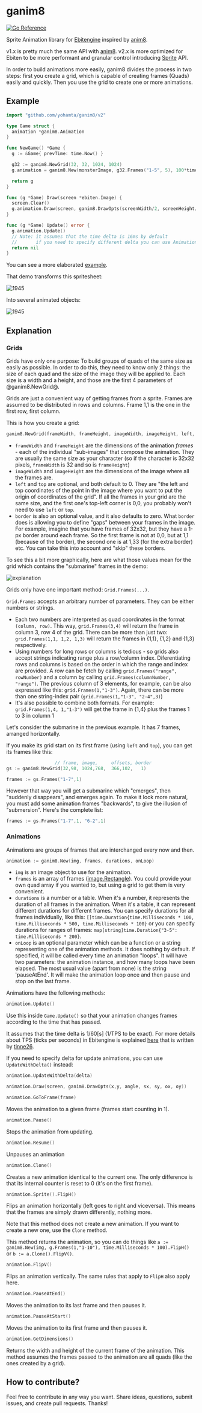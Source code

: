 # ganim8

[![Go Reference](https://pkg.go.dev/badge/github.com/yohamta/ganim8/v2.svg)](https://pkg.go.dev/github.com/yohamta/ganim8/v2)

Sprite Animation library for [Ebitengine](https://ebiten.org/) inspired by [anim8](https://github.com/kikito/anim8).

v1.x is pretty much the same API with [anim8](https://github.com/kikito/anim8).
v2.x is more optimized for Ebiten to be more performant and granular control introducing [Sprite](https://pkg.go.dev/github.com/yohamta/ganim8/v2#Sprite) API.

In order to build animations more easily, ganim8 divides the process in two steps: first you create a grid, which is capable of creating frames (Quads) easily and quickly. Then you use the grid to create one or more animations.

## Example

```go
import "github.com/yohamta/ganim8/v2"

type Game struct {
  animation *ganim8.Animation
}

func NewGame() *Game {
  g := &Game{ prevTime: time.Now() }

  g32 := ganim8.NewGrid(32, 32, 1024, 1024)
  g.animation = ganim8.New(monsterImage, g32.Frames("1-5", 5), 100*time.Millisecond)

  return g
}

func (g *Game) Draw(screen *ebiten.Image) {
  screen.Clear()
  g.animation.Draw(screen, ganim8.DrawOpts(screenWidth/2, screenHeight/2, 0, 1, 1, 0.5, 0.5))
}

func (g *Game) Update() error {
  g.animation.Update()
  // Note: it assumes that the time delta is 16ms by default 
  //       if you need to specify different delta you can use Animation.UpdateWithDelta(delta) instead
  return nil
}
```

You can see a more elaborated [example](examples/demo/main.go).

That demo transforms this spritesheet:

![1945](examples/demo/assets/1945.png)

Into several animated objects:

![1945](assets/demo.gif)

## Explanation

### Grids

Grids have only one purpose: To build groups of quads of the same size as easily as possible. In order to do this, they need to know only 2 things: the size of each quad and the size of the image they will be applied to. Each size is a width and a height, and those are the first 4 parameters of @ganim8.NewGrid@.

Grids are just a convenient way of getting frames from a sprite. Frames are assumed to be distributed in rows and columns. Frame 1,1 is the one in the first row, first column.

This is how you create a grid:

```go
ganim8.NewGrid(frameWidth, frameHeight, imageWidth, imageHeight, left, top, border)
```

* `frameWidth` and `frameHeight` are the dimensions of the animation *frames* - each of the individual "sub-images" that compose the animation. They are usually the same size as your character (so if the character is
    32x32 pixels, `frameWidth` is 32 and so is `frameHeight`)
* `imageWidth` and `imageHeight` are the dimensions of the image where all the frames are.
* `left` and `top` are optional, and both default to 0. They are "the left and top coordinates of the point in the image where you want to put the origin of coordinates of the grid". If all the frames in your grid are
  the same size, and the first one's top-left corner is 0,0, you probably won't need to use `left` or `top`.
* `border` is also an optional value, and it also defaults to zero. What `border` does is allowing you to define "gaps" between your frames in the image. For example, imagine that you have frames of 32x32, but they
  have a 1-px border around each frame. So the first frame is not at 0,0, but at 1,1 (because of the border), the second one is at 1,33 (for the extra border) etc. You can take this into account and "skip" these borders.

To see this a bit more graphically, here are what those values mean for the grid which contains the "submarine" frames in the demo:

![explanation](assets/explanation.png)

Grids only have one important method: `Grid.Frames(...)`.

`Grid.Frames` accepts an arbitrary number of parameters. They can be either numbers or strings.

* Each two numbers are interpreted as quad coordinates in the format `(column, row)`. This way, `grid.Frames(3,4)` will return the frame in column 3, row 4 of the grid. There can be more than just two: `grid.Frames(1,1, 1,2, 1,3)` will return the frames in {1,1}, {1,2} and {1,3} respectively.
* Using numbers for long rows or columns is tedious - so grids also accept strings indicating range plus a row/column index. Diferentiating rows and columns is based on the order in which the range and index are provided. A row can be fetch by calling `grid.Frames("range", rowNumber)` and a column by calling `grid.Frames(columnNumber, "range")`. The previous column of 3 elements, for example, can be also expressed like this: `grid.Frames(1,"1-3")`. Again, there can be more than one string-index pair (`grid.Frames(1,"1-3", "2-4",3)`)
* It's also possible to combine both formats. For example: `grid.Frames(1,4, 1,"1-3")` will get the frame in {1,4} plus the frames 1 to 3 in column 1

Let's consider the submarine in the previous example. It has 7 frames, arranged horizontally.

If you make its grid start on its first frame (using `left` and `top`), you can get its frames like this:
```go
                  // frame, image,     offsets, border
gs := ganim8.NewGrid(32,98, 1024,768,  366,102,   1)

frames := gs.Frames("1-7",1)
```
However that way you will get a submarine which "emerges", then "suddenly disappears", and emerges again. To make it look more natural, you must add some animation frames "backwards", to give the illusion
of "submersion". Here's the complete list:
```go
frames := gs.Frames("1-7",1, "6-2",1)
```

### Animations

Animations are groups of frames that are interchanged every now and then.

```go
animation := ganim8.New(img, frames, durations, onLoop)
```

* `img` is an image object to use for the animation.
* `frames` is an array of frames ([image.Rectangle](https://pkg.go.dev/image#Rectangle)). You could provide your own quad array if you wanted to, but using a grid to get them is very convenient.
* `durations` is a number or a table. When it's a number, it represents the duration of all frames in the animation. When it's a table, it can represent different durations for different frames. You can specify durations for all frames individually, like this: `[]time.Duration{time.Milliseconds * 100, time.Milliseconds * 500, time.Milliseconds * 100}` or you can specify durations for ranges of frames: `map[string]time.Duration{"3-5": time.Milliseconds * 200}`.
* `onLoop` is an optional parameter which can be a function or a string representing one of the animation methods. It does nothing by default. If specified, it will be called every time an animation "loops". It will have two parameters: the animation instance, and how many loops have been elapsed. The most usual value (apart from none) is the
string 'pauseAtEnd'. It will make the animation loop once and then pause and stop on the last frame.

Animations have the following methods:

```go
animation.Update()
```

Use this inside `Game.Update()` so that your animation changes frames according to the time that has passed.

It assumes that the time delta is 1/60[s] (1/TPS to be exact).
For more details about TPS (ticks per seconds) in Ebitengine is explained [here](https://github.com/tinne26/tps-vs-fps) that is written by [tinne26](https://github.com/tinne26).

If you need to specify delta for update animations, you can use `UpdateWithDelta()` instead:

```go
animation.UpdateWithDelta(delta)
```


```go
animation.Draw(screen, ganim8.DrawOpts(x,y, angle, sx, sy, ox, oy))
```

```go
animation.GoToFrame(frame)
```

Moves the animation to a given frame (frames start counting in 1).

```go
animation.Pause()
```

Stops the animation from updating.

```go
animation.Resume()
```

Unpauses an animation

```go
animation.Clone()
```

Creates a new animation identical to the current one. The only difference is that its internal counter is reset to 0 (it's on the first frame).

```go
animation.Sprite().FlipH()
```

Flips an animation horizontally (left goes to right and viceversa). This means that the frames are simply drawn differently, nothing more.

Note that this method does not create a new animation. If you want to create a new one, use the `Clone` method.

This method returns the animation, so you can do things like `a := ganim8.New(img, g.Frames(1,"1-10"), time.Milliseconds * 100).FlipH()` or `b := a.Clone().FlipV()`.

```go
animation.FlipV()
```

Flips an animation vertically. The same rules that apply to `FlipH` also apply here.

```go
animation.PauseAtEnd()
```

Moves the animation to its last frame and then pauses it.

```go
animation.PauseAtStart()
```

Moves the animation to its first frame and then pauses it.

```go
animation.GetDimensions()
```

Returns the width and height of the current frame of the animation. This method assumes the frames passed to the animation are all quads (like the ones
created by a grid).

## How to contribute?

Feel free to contribute in any way you want. Share ideas, questions, submit issues, and create pull requests. Thanks!
